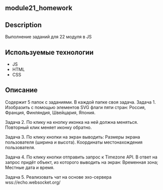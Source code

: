 ## module21_homework
## Description

Выполнение заданий для 22 модуля в JS

## Используемые технологии

* JS
* HTML
* CSS

## Описание

Содержит 5 папок с заданиями. В каждой папке своя задача.
Задача 1. 
Изобразить с помощью элементов SVG флаги пяти стран: Россия, Франция, Финляндия, Швейцария, Япония.

Задача 2. 
По клику на кнопку иконка на ней должна меняться. Повторный клик меняет иконку обратно.

Задача 3. 
По клику кнопки на экран выводить:
Размеры экрана пользователя (ширина и высота).
Координаты местонахождения пользователя. 

Задача 4.
По клику кнопки отправить запрос к Timezone API. В ответ на запрос придёт объект, из которого выводить на экран:
Временная зона;
Местные дата и время.

Задача 5. 
Реализовать чат на основе эхо-сервера wss://echo.websocket.org/

